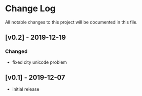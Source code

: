 
# Change Log
All notable changes to this project will be documented in this file.

## [v0.2] - 2019-12-19

### Changed

- fixed city unicode problem
 
## [v0.1] - 2019-12-07

* initial release
 
